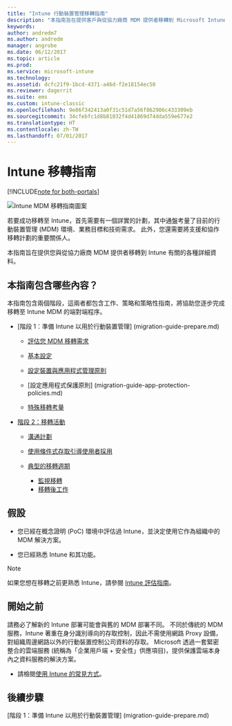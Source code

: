 ```yaml
---
title: "Intune 行動裝置管理移轉指南"
description: "本指南旨在提供客戶與從協力廠商 MDM 提供者移轉到 Microsoft Intune 有關的各種詳細資料。"
keywords: 
author: andredm7
ms.author: andredm
manager: angrobe
ms.date: 06/12/2017
ms.topic: article
ms.prod: 
ms.service: microsoft-intune
ms.technology: 
ms.assetid: dcfc21f9-1bcd-4371-a46d-f2e18154ec50
ms.reviewer: dagerrit
ms.suite: ems
ms.custom: intune-classic
ms.openlocfilehash: 9e86f342413a0f31c51d7a56f862986c433309eb
ms.sourcegitcommit: 34cfebfc1d8b81032f4d41869d74dda559e677e2
ms.translationtype: HT
ms.contentlocale: zh-TW
ms.lasthandoff: 07/01/2017
---
```

# <a name="intune-migration-guide"></a>Intune 移轉指南

[!INCLUDE[note for both-portals](./includes/note-for-both-portals.md)]

![Intune MDM 移轉指南圖案](./media/MDM-migration-guide-art.PNG)

若要成功移轉至 Intune，首先需要有一個詳實的計劃，其中通盤考量了目前的行動裝置管理 (MDM) 環境、業務目標和技術需求。 此外，您還需要將支援和協作移轉計劃的重要關係人。

本指南旨在提供您與從協力廠商 MDM 提供者移轉到 Intune 有關的各種詳細資料。

## <a name="whats-included-in-this-guide"></a>本指南包含哪些內容？

本指南包含兩個階段，這兩者都包含工作、策略和策略性指南，將協助您逐步完成移轉至 Intune MDM 的端對端程序。

-   [階段 1：準備 Intune 以用於行動裝置管理] (migration-guide-prepare.md)

    -   [評估您 MDM 移轉需求](migration-guide-prepare.md#assess-mdm-requirements)

    -   [基本設定](migration-guide-setup.md)

    -   [設定裝置與應用程式管理原則](migration-guide-configure-policies.md)

    -   [設定應用程式保護原則] (migration-guide-app-protection-policies.md)

    -   [特殊移轉考量](migration-guide-considerations.md)

-   [階段 2：移轉活動](migration-guide-campaign.md)

    -   [溝通計劃](migration-guide-communication-plan.md)

    -   [使用條件式存取引導使用者採用](migration-guide-drive-adoption.md)
    
    -   [典型的移轉週期](migration-guide-cycle.md)
        -   [監視移轉](migration-guide-cycle.md#monitoring-migration)
        -   [移轉後工作](migration-guide-cycle.md#post-migration)

## <a name="assumptions"></a>假設

-   您已經在概念證明 (PoC) 環境中評估過 Intune，並決定使用它作為組織中的 MDM 解決方案。

-   您已經熟悉 Intune 和其功能。 

> [!NOTE]
> 如果您想在移轉之前更熟悉 Intune，請參閱 [Intune 評估指南](/intune-classic/understand-explore/sign-up-for-30-day-trial-microsoft-intune)。

## <a name="before-you-begin"></a>開始之前

請務必了解新的 Intune 部署可能會與舊的 MDM 部署不同。 不同於傳統的 MDM 服務，Intune 著重在身分識別導向的存取控制，因此不需使用網路 Proxy 設備，對組織周邊網路以外的行動裝置控制公司資料的存取。 Microsoft 透過一套緊密整合的雲端服務 (統稱為「企業用戶端 + 安全性」供應項目)，提供保護雲端本身內之資料服務的解決方案。

-   請檢閱[使用 Intune 的常見方式](migration-guide-prepare.md#assess-mdm-requirements)。

## <a name="next-steps"></a>後續步驟

[階段 1：準備 Intune 以用於行動裝置管理] (migration-guide-prepare.md)
